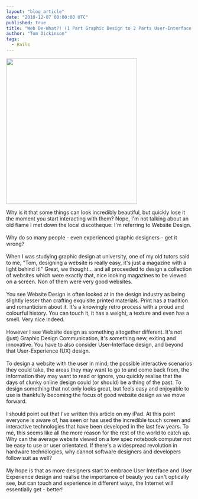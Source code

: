 ```yaml
---
layout: "blog_article"
date: "2010-12-07 00:00:00 UTC"
published: true
title: "Web De-What?! (1 Part Graphic Design to 2 Parts User-Interface Design). "
author: "Tom Dickinson"
tags:
  - Rails
---
```


<p><img alt="" height="393" src="/uploads/Image/Website-DeWhat.jpg" width="354" /></p>
<p>Why is it that some things can look incredibly beautiful, but quickly lose it the moment you start interacting with them? Nope, I&#39;m not talking about an old flame I met down the local discotheque: I&#39;m referring to Website Design.<br />
<br />
Why do so many people - even experienced graphic designers - get it wrong?<br />
<br />
When I was studying graphic design at university, one of my old tutors said to me, &quot;Tom, designing a website is really easy, it&#39;s just a magazine with a light behind it!&quot; Great, we thought... and all proceeded to design a collection of websites which were exactly that, nice looking magazines to be viewed on a screen. Non of them were very good websites.<br />
<br />
You see Website Design is often looked at in the design industry as being slightly lesser than crafting exquisite printed materials. Print has a tradition and romanticism about it. It&#39;s a knowingly retro process with a proud and colourful history. You can touch it, it has a weight, a texture and even has a smell. Very nice indeed.<br />
<br />
However I see Website design as something altogether different. It&#39;s not (just) Graphic Design Communication, it&#39;s something new, exiting and innovative. You have to also consider User-Interface design, and beyond that User-Experience (UX) design.<br />
<br />
To design a website with the user in mind; the possible interactive scenarios they could take, the areas they may want to go to and come back from, the information they may want to read or ignore, you quickly realise that the days of clunky online design could (or should) be a thing of the past. To design something that not only looks great, but feels easy and enjoyable to use is thankfully becoming the focus of good website design as we move forward.<br />
<br />
I should point out that I&#39;ve written this article on my iPad. At this point everyone is aware of, has seen or has used the incredible touch screen and interactive technologies that have been developed in the last few years. To me, this seems like all the more reason for the rest of the world to catch up. Why can the average website viewed on a low spec notebook computer not be easy to use or user orientated. If there&#39;s a widespread revolution in hardware technologies, why cannot software designers and developers follow suit as well?<br />
<br />
My hope is that as more designers start to embrace User Interface and User Experience design and realise the importance of beauty you can&#39;t optically see, but can touch and experience in different ways, the Internet will essentially get - better!<br />
&nbsp;</p>


